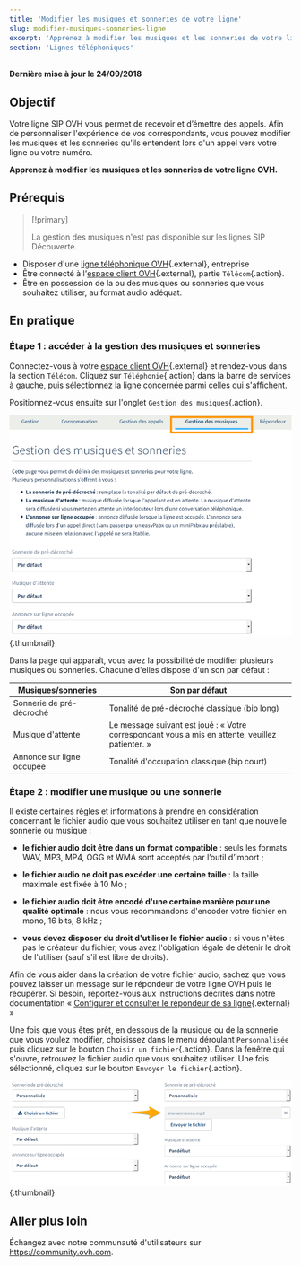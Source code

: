 ```yaml
---
title: 'Modifier les musiques et sonneries de votre ligne'
slug: modifier-musiques-sonneries-ligne
excerpt: 'Apprenez à modifier les musiques et les sonneries de votre ligne OVH'
section: 'Lignes téléphoniques'
---
```


**Dernière mise à jour le 24/09/2018**

## Objectif

Votre ligne SIP OVH vous permet de recevoir et d’émettre des appels. Afin de personnaliser l'expérience de vos correspondants, vous pouvez modifier les musiques et les sonneries qu'ils entendent lors d'un appel vers votre ligne ou votre numéro.

**Apprenez à modifier les musiques et les sonneries de votre ligne OVH.**

## Prérequis

> [!primary]
>
> La gestion des musiques n'est pas disponible sur les lignes SIP Découverte.
>

- Disposer d'une [ligne téléphonique OVH](https://www.ovhtelecom.fr/telephonie/){.external}, entreprise
- Être connecté à l'[espace client OVH](https://www.ovhtelecom.fr/manager/auth/?action=gotomanager){.external}, partie `Télécom`{.action}.
- Être en possession de la ou des musiques ou sonneries que vous souhaitez utiliser, au format audio adéquat.

## En pratique

### Étape 1 : accéder à la gestion des musiques et sonneries

Connectez-vous à votre [espace client OVH](https://www.ovhtelecom.fr/manager/auth/?action=gotomanager){.external} et rendez-vous dans la section `Télécom`. Cliquez sur `Téléphonie`{.action} dans la barre de services à gauche, puis sélectionnez la ligne concernée parmi celles qui s'affichent.

Positionnez-vous ensuite sur l'onglet `Gestion des musiques`{.action}.

![sonneriesetmusiques](images/sonneries-musiques-step1.png){.thumbnail}

Dans la page qui apparaît, vous avez la possibilité de modifier plusieurs musiques ou sonneries. Chacune d'elles dispose d'un son par défaut :

|Musiques/sonneries|Son par défaut|
|---|---|
|Sonnerie de pré-décroché|Tonalité de pré-décroché classique (bip long)|
|Musique d'attente|Le message suivant est joué : « Votre correspondant vous a mis en attente, veuillez patienter. »|
|Annonce sur ligne occupée|Tonalité d'occupation classique (bip court)|

### Étape 2 : modifier une musique ou une sonnerie

Il existe certaines règles et informations à prendre en considération concernant le fichier audio que vous souhaitez utiliser en tant que nouvelle sonnerie ou musique :

- **le fichier audio doit être dans un format compatible** : seuls les formats WAV, MP3, MP4, OGG et WMA sont acceptés par l’outil d’import ;

- **le fichier audio ne doit pas excéder une certaine taille** : la taille maximale est fixée à 10 Mo ;

- **le fichier audio doit être encodé d'une certaine manière pour une qualité optimale** : nous vous recommandons d'encoder votre fichier en mono, 16 bits, 8 kHz ;

- **vous devez disposer du droit d'utiliser le fichier audio** : si vous n'êtes pas le créateur du fichier, vous avez l'obligation légale de détenir le droit de l'utiliser (sauf s'il est libre de droits).

Afin de vous aider dans la création de votre fichier audio, sachez que vous pouvez laisser un message sur le répondeur de votre ligne OVH puis le récupérer. Si besoin, reportez-vous aux instructions décrites dans notre documentation « [Configurer et consulter le répondeur de sa ligne](https://docs.ovh.com/fr/voip/configurer-consulter-repondeur-ligne-ovh/){.external} »

Une fois que vous êtes prêt, en dessous de la musique ou de la sonnerie que vous voulez modifier, choisissez dans le menu déroulant `Personnalisée` puis cliquez sur le bouton `Choisir un fichier`{.action}. Dans la fenêtre qui s'ouvre, retrouvez le fichier audio que vous souhaitez utiliser. Une fois sélectionné, cliquez sur le bouton `Envoyer le fichier`{.action}.

![sonneriesetmusiques](images/sonneries-musiques-step2.png){.thumbnail}

## Aller plus loin

Échangez avec notre communauté d'utilisateurs sur <https://community.ovh.com>.
